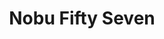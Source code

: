 ---
layout: place
title: "Nobu Fifty Seven"
permalink: /new-york/new-york/nobu-fifty-seven.html
stateAbbr: NY
stateName: New York
cityName: New York
seo:
  name: "Nobu Fifty Seven"
  type: Restaurant
  links: null
description: "Nobu Fifty Seven serves delicious sushi in New York, New York. Try fresh Japanese dishes for a great dining experience. "
place_id: ChIJPX5iCfpYwokRACnACAf2pJw
photos:
  - name: >-
      places/ChIJPX5iCfpYwokRACnACAf2pJw/photos/AeeoHcLcpHctev6AUodHYZAzCuFxNPXkDyqk_PppwDarZJNkGKlvNNC0MeX2gDzyQGlOYdAZ19NbCa6DakUYQr3TYB7_cvbzh-FJAN501zf2UKESEuMpZY87_5n5DIebOMeC2FSZiVl0cyWiUGuv-spi7S9ncxdyG57oBEYW99I8im14Yk4RrSy0E1dlaN5pJR6gwB7FDzAZZ3vmnBvlqwoYppbmB_nsc3wpuT_hByjAaCrpI3FKPT72Ae802BQNoOjosW7NYNetuQGp5ZVE23KGyfBm4R1u6gBaIiPjB-lm2gG57g
    widthPx: 3822
    heightPx: 2152
    authorAttributions:
      - displayName: Nobu Fifty Seven
        uri: https://maps.google.com/maps/contrib/116430309465432391607
        photoUri: >-
          https://lh3.googleusercontent.com/a-/ALV-UjVW1_enuQcvNnu-Lyf58qg6d_d_2ptziNcmefvF2dMbBZZ96eN-=s100-p-k-no-mo
    flagContentUri: >-
      https://www.google.com/local/imagery/report/?cb_client=maps_api_places.places_api&image_key=!1e10!2sAF1QipOaubTN5VXLuQrFy-WBSEumdQGbdEob69eo3Xmn&hl=en-US
    googleMapsUri: >-
      https://www.google.com/maps/place//data=!3m4!1e2!3m2!1sAF1QipOaubTN5VXLuQrFy-WBSEumdQGbdEob69eo3Xmn!2e10!4m2!3m1!1s0x89c258fa09627e3d:0x9ca4f60708c02900
  - name: >-
      places/ChIJPX5iCfpYwokRACnACAf2pJw/photos/AeeoHcJEsPazujHMVP_dDzYu5-nG_-NjJqbb6AiipVdHVrsVjWh19Dhai9BG87uluP_PiinvivpkR0IkArAhZOg5FBPhMnWuuQRQT2ntnnm_fq8_0LY8swkP6Swzc7678TfGHf2gq08HxSoogqy_AlqcV4u8_VrfWUxDFIz4Gu_Vz-_aTBHFj8nycHoib9tIk0CbMFzrdwJIimHGlUOy9XiwAEqCyQI8jIC47RxZuAvn22NfHuGM_mERg2fdC7NmdAk-2p_k2m3MlJK1O8un0lk684NfyxJLCcQzyoWdZX4N9pwHs_QT-OZZtpuCL522F20-jvPS7J4B6MtT6lcLBLQCirTmxIQ8GJ2jeLrFhhqLsckwQM_t0l3DOA0bJXnAXCYI8IGwIoUUbUcZWoz3yunpdlfJv8QKw8PuzK4Pt6y7nzd1H8A
    widthPx: 4800
    heightPx: 3600
    authorAttributions:
      - displayName: Gene Simco
        uri: https://maps.google.com/maps/contrib/117828022743189417040
        photoUri: >-
          https://lh3.googleusercontent.com/a-/ALV-UjVVYrdN5G_0DGMF78Wsp2b5xUSWXx-2sBY2q5FBagajsHs1D2XffQ=s100-p-k-no-mo
    flagContentUri: >-
      https://www.google.com/local/imagery/report/?cb_client=maps_api_places.places_api&image_key=!1e10!2sCIHM0ogKEICAgICJw8zO9wE&hl=en-US
    googleMapsUri: >-
      https://www.google.com/maps/place//data=!3m4!1e2!3m2!1sCIHM0ogKEICAgICJw8zO9wE!2e10!4m2!3m1!1s0x89c258fa09627e3d:0x9ca4f60708c02900
  - name: >-
      places/ChIJPX5iCfpYwokRACnACAf2pJw/photos/AeeoHcLfj0zcwvf_iiVYtviNG6tAtPI8O3Ip0pP_tDh6atzdLvYh4-KA51d7qIXoQlraiuHxDDNoXTDmJQDQuZO2p-ErSEbCi_SLJtvmFSH6DxkE89j5bXpiJrAB0DxhdHZQTp1yBdF9kv_MMSV5gwxdqeNBsvlxI4W4nCTeNL8U74xM1EqDIBOrK1QphrGNaJ6wXv67RdIlCEUpW0tma1jk5TI-u3tUfMQxIWDiHCm-6K1lzINvUrlIfl6PTkUkCuE4EEvM32wunttf-2zOieOtU9uY--DZNY7xCSd3xU1yR8U2GgLgMvmqoE-WLzRO2trAfROXvOchrHA5I0DeWcZyLi1RS2rNfzcNijzs_oZ8gYW0K9D0wBxkzz1o4YenAKKhAThwt705E2OKY9IITj1itfc23_IPXHbFhSFUugRAk6U
    widthPx: 3024
    heightPx: 4032
    authorAttributions:
      - displayName: Catalina Altomonte
        uri: https://maps.google.com/maps/contrib/109255929820115921745
        photoUri: >-
          https://lh3.googleusercontent.com/a-/ALV-UjXbwNB6eKwxvLM2pOTQonlcBkEzgIINMymPt8-fCqxjJLFAaVSs=s100-p-k-no-mo
    flagContentUri: >-
      https://www.google.com/local/imagery/report/?cb_client=maps_api_places.places_api&image_key=!1e10!2sCIHM0ogKEICAgMDI4cK3Jw&hl=en-US
    googleMapsUri: >-
      https://www.google.com/maps/place//data=!3m4!1e2!3m2!1sCIHM0ogKEICAgMDI4cK3Jw!2e10!4m2!3m1!1s0x89c258fa09627e3d:0x9ca4f60708c02900
  - name: >-
      places/ChIJPX5iCfpYwokRACnACAf2pJw/photos/AeeoHcJpr_gTDYtmHPuo9myKtt9cbwJyZGP5fl0NRsCeuBegkRk3sOwZmupImnRKVWqMqWv_EFogVxYAnHTsc4K6suh1qa7vUqnK3M-eNJ5kgHM8d62-kIAMMLDScVo5ogJYVpyAr8UTHd7dzK8lU1gP-CdHqTOl__VFRO0f5y9cOzE3_sUhx49bm3Dksb4nFjNd-SraR-ith6CoLb-YiVUCm8bPc0FStrfV-dJ_qzeZU1_vhEQv5xMk1ts3jWGLrFQ5VhCzbLGLdA5vmhztMC2JzhwvMp0lpbZGTgFXgCXU4MLpDhcY_YHkXQhSgOKNDV8pQ1TWS8G5yJg4GTYehqtHWJR5SQ91RGWDZW4_pkMzCglW0NOxA96xAGbY9k2J3k90LCez6yDrHAOCgiMLmLsfN6TTbnpknHkFDW7xCowM8DU8yY3z
    widthPx: 2714
    heightPx: 1928
    authorAttributions:
      - displayName: michael langan
        uri: https://maps.google.com/maps/contrib/100822814671845717577
        photoUri: >-
          https://lh3.googleusercontent.com/a-/ALV-UjWR5xi3BOMDhlSLQeAkjyUQDu_0jUeQYxMoXtHHLj9LhtPvlZyEiA=s100-p-k-no-mo
    flagContentUri: >-
      https://www.google.com/local/imagery/report/?cb_client=maps_api_places.places_api&image_key=!1e10!2sCIHM0ogKEICAgIDzpen7qQE&hl=en-US
    googleMapsUri: >-
      https://www.google.com/maps/place//data=!3m4!1e2!3m2!1sCIHM0ogKEICAgIDzpen7qQE!2e10!4m2!3m1!1s0x89c258fa09627e3d:0x9ca4f60708c02900
  - name: >-
      places/ChIJPX5iCfpYwokRACnACAf2pJw/photos/AeeoHcIbQskuO3sivh1NQ6Ks4VfPPNm3_5q1-TGr2qYZTc_4V-P2vblkhSvxAOeG8vmfLLxQmQqbn7kFSVIyGb51vJl-7GAufRbr-Y5Leir0adPiU6lJGpOTQ3Im2xD_5LicPjQucdDIUDj-07UiUXJWWV83DjLIECjAXh1zDrRTERXKywYMVCzVYKZccE61wh0nuAeO0JMD9-GgTWQY55ugGdB6kYP7aPC3eTTIZy_0wS5VlJj2nXUnncvD86Kfbut_AOc_AKQ3CM_r63KrETtguAL7Y5Qm3fUa1jeEpr21sPKskQ9fsvPbt0VUKixenhNKKd-JNRt6KvRRZM0iXCd6x6qNgteUOHnA5tbROUpLlS1J7S2JUuPkLi1jS0EbEl9llAwMn1nnE3WwijrCrIjxCvW4ws_uqtw9r_OkrE_1ZPw
    widthPx: 2992
    heightPx: 2992
    authorAttributions:
      - displayName: Steven Dewinter
        uri: https://maps.google.com/maps/contrib/105003326776787258858
        photoUri: >-
          https://lh3.googleusercontent.com/a-/ALV-UjW7wr2YaHk0j4Gi15DPSXXwrTG9ERJmM98RJOanCnfYBI7CLTHH0A=s100-p-k-no-mo
    flagContentUri: >-
      https://www.google.com/local/imagery/report/?cb_client=maps_api_places.places_api&image_key=!1e10!2sCIHM0ogKEICAgICHi4D-Zg&hl=en-US
    googleMapsUri: >-
      https://www.google.com/maps/place//data=!3m4!1e2!3m2!1sCIHM0ogKEICAgICHi4D-Zg!2e10!4m2!3m1!1s0x89c258fa09627e3d:0x9ca4f60708c02900
  - name: >-
      places/ChIJPX5iCfpYwokRACnACAf2pJw/photos/AeeoHcLAcyRAFDXTR34qTXig_3jFGCELTaEbblg-4RjRvsSK5zNvH-McqiDTx2TzfUYDAxijC-BxOffpsXU9DXYjYCLBO2ZyAC59PfyTZtfa7-PxE_g8nXzEO8GX4PhYNcUOsqzUpUdTYdzUgWZQGrYtXRnxiPI0T8mlm875fE0MbGRke6TF1QsWxKcdoYPtxCYJ8B5VPqAxRZjSh5jY8KC-TcAmiNLbdnvsnbkvzNaXKgYYx6dNKALKJnIpdmMr0HqMTqu1vz_piQUTlvE759Oojo8e9ZnPMxHUZL0GYdkgNndNJX0-LJzHmgt19Q-t3gEcMJHy5xnHvkqba48pFt-eraUxC-vnqEmENgZKr3v3LyK4qEAAL9PANwQ-AhRO4MJPpKgPFKR9HrpOQEzkR4n07xOZicRnKDUvjOYgYPIhkMJ0LQ
    widthPx: 4800
    heightPx: 3600
    authorAttributions:
      - displayName: Gene Simco
        uri: https://maps.google.com/maps/contrib/117828022743189417040
        photoUri: >-
          https://lh3.googleusercontent.com/a-/ALV-UjVVYrdN5G_0DGMF78Wsp2b5xUSWXx-2sBY2q5FBagajsHs1D2XffQ=s100-p-k-no-mo
    flagContentUri: >-
      https://www.google.com/local/imagery/report/?cb_client=maps_api_places.places_api&image_key=!1e10!2sCIHM0ogKEICAgICJw8zOdw&hl=en-US
    googleMapsUri: >-
      https://www.google.com/maps/place//data=!3m4!1e2!3m2!1sCIHM0ogKEICAgICJw8zOdw!2e10!4m2!3m1!1s0x89c258fa09627e3d:0x9ca4f60708c02900
  - name: >-
      places/ChIJPX5iCfpYwokRACnACAf2pJw/photos/AeeoHcLYXpLpnB17p8roSnwiN4ZDpcdeDSsmohqxZXAycdwhgzKIvdzHjtiunRLEePxMtoU7jtCw-ANtXsho4lYgoDpB6fdAceVyih8WQ2-Kw86QibHvPFQ1gLWGkWPvzJu-_TwFtSpJHfpHS-oLjK_ocTkzWzLaaT10Ow-TD5c04GhJqn9QqvZ4QbHtM-6iPpk8MgnRb48I-Tli7mndY_phacHzdHoirPBr3Gep5sTPpWKlWQ827lQmvJb8CEGYO7Iwk3a5BwUagvCFNzNC9Wwmb6HfqTS4vWUrlKO80yoLOaA8ruz6sZWrpf0SS_1PR0a2WiO06amKOxKdxrNeCRKbm1xoydroqbu1LJOyUsMfU6gBsPc1YqFpt3yjuhi6aJY-PWCqrKgizWUxMyn_lfPrOwtonmFv0f6gezK_4nEaZU0PTUU
    widthPx: 4080
    heightPx: 3072
    authorAttributions:
      - displayName: Lucila Cejas
        uri: https://maps.google.com/maps/contrib/116393164498749766781
        photoUri: >-
          https://lh3.googleusercontent.com/a-/ALV-UjUekU3-S5kDOb3OPQS8ccH7P9PKDCNMBX30L6v4nDsolWXZEOc0ww=s100-p-k-no-mo
    flagContentUri: >-
      https://www.google.com/local/imagery/report/?cb_client=maps_api_places.places_api&image_key=!1e10!2sCIHM0ogKEICAgIDr75uUwAE&hl=en-US
    googleMapsUri: >-
      https://www.google.com/maps/place//data=!3m4!1e2!3m2!1sCIHM0ogKEICAgIDr75uUwAE!2e10!4m2!3m1!1s0x89c258fa09627e3d:0x9ca4f60708c02900
  - name: >-
      places/ChIJPX5iCfpYwokRACnACAf2pJw/photos/AeeoHcIGKJ1y0ntarL94z6GpSoIIxHcE9HjZO2Uzri3TcF3_0JMcSNmmf_9Z4ysR_UEHyS_T_eshHRCW-JfMiMx9IqNruXSVpwHgGnOBqNP1sJmt8ZFDF_TV2mfZ-iGyIQc0Et5KQCzkBRmyOxVdwecFWANDv8TvwFQb--UI0eIjMcL3pDQ2h6Vq_TF1vIK25UMLxHijKQOJ9pE4Ebc9-xOsMq2y0tMmk8g9Kavpjx4TtFn0YSbMKZE6fd6WTnX-dNyqfdkjiVwmJK7H-cq3bqvK6M72feY2ZCQQ-xjmzjw8GprROTD7NhgDU3SzUW-LKjGQsBewlRVIkZ4j5jxmqv5FQWIlYB1o91ass04gPGo8jt0WYmDGpgtsMvebnsRA3dqwciW83QhDxGPzWrFJfChxcq-4xW3VqsstzT1Fi1glC9Vz4wrE
    widthPx: 4080
    heightPx: 3072
    authorAttributions:
      - displayName: Konstantin Veselinov
        uri: https://maps.google.com/maps/contrib/104795848048417435304
        photoUri: >-
          https://lh3.googleusercontent.com/a/ACg8ocKuTlZWnILz5lYw-Zs4i7Dki4UpdbKGvPyglPvz7GF1hZU2eQ=s100-p-k-no-mo
    flagContentUri: >-
      https://www.google.com/local/imagery/report/?cb_client=maps_api_places.places_api&image_key=!1e10!2sCIHM0ogKEICAgMDAxI3wswE&hl=en-US
    googleMapsUri: >-
      https://www.google.com/maps/place//data=!3m4!1e2!3m2!1sCIHM0ogKEICAgMDAxI3wswE!2e10!4m2!3m1!1s0x89c258fa09627e3d:0x9ca4f60708c02900
  - name: >-
      places/ChIJPX5iCfpYwokRACnACAf2pJw/photos/AeeoHcIHH0ZwLe5tXrsETM5BY9oH5lj9BX3K90y8CLAA_RTUclS_Bs8YYUF4kN_G8Tl3UYEjjARxCGK1CPMAgAH2UbNLyXgmL7yhI_04GWy6DQaQVMXFf7Q_KR8O-sMTj7QN8c1MG_KlBB6zDn9Yf8RwV1Ioqm3RBMNUCQbpgH6pDM3vaEAGXeNFOLL9cwqFQ0NdqknR7xdEwl1M3vw6Ujy971O5Ivj30urZsm9t7FCEVDptaVQo-QD9PbPP3kAOO85YBf2Gu3sTn5mAl6yFWY5wt2bnlVZYCBBvuhTr8GzZdfjRkAUd8zQ0OBM31k9PD9kKp6_8djYj0iLv8i2hgeZ1SusdzLH-ushdNitPtVVvKAxFHSBaDlq4kqaUzVLVy945FwBg726fgWoCDeTf2WsvEVv_LuAjsi7wvgigb_9D-FY
    widthPx: 3072
    heightPx: 4080
    authorAttributions:
      - displayName: Haseeb Mohammed
        uri: https://maps.google.com/maps/contrib/106961511744248238691
        photoUri: >-
          https://lh3.googleusercontent.com/a/ACg8ocIsjCSMTfgQyJRWJEw1yUHoc3txU-Yocqyh3q5_V0rWhlnTfg=s100-p-k-no-mo
    flagContentUri: >-
      https://www.google.com/local/imagery/report/?cb_client=maps_api_places.places_api&image_key=!1e10!2sCIHM0ogKEICAgIDTjYCnfw&hl=en-US
    googleMapsUri: >-
      https://www.google.com/maps/place//data=!3m4!1e2!3m2!1sCIHM0ogKEICAgIDTjYCnfw!2e10!4m2!3m1!1s0x89c258fa09627e3d:0x9ca4f60708c02900
  - name: >-
      places/ChIJPX5iCfpYwokRACnACAf2pJw/photos/AeeoHcI6_Pj_HJA4KhtpzDGFD1pI4AcJyryUW_djblhGvP35I3AAF-WXUUvYug4QR4Yh7di-tV4vht0v9RDSi2PXptCyqrXp8BKZQzD76E6ELhvUc716sQ_VKVwC9B_6Hax698kGebiUK_Z_XU6hQJNolzrrMxxUICV5_S9CwRWHehC3Is87q67FoRMl37NejUcRi_MJUlKOd6k1nUsvA8qn97mYJHNOfIk6p_C6APLJ-oEfeXdA4N8fUZcMs_5p8BzvZLevw1zvo0bT7tpyASsqBXJmvI1RfpChZy95JFtxYzIeJAPL8YvXmbKdEpl1nLi0y56UJwaW-5mWtNHybIIBpSAjg_hyOE_vEMr6hHF5DkRCzBz8-upjeeNsfZbO_zCKtEMv-5798IxYT8c_QLWaI2BLpLU42X2v4fwY7QcEdjyBFsk
    widthPx: 4000
    heightPx: 3000
    authorAttributions:
      - displayName: Artur Grzegorski
        uri: https://maps.google.com/maps/contrib/103053985390812690702
        photoUri: >-
          https://lh3.googleusercontent.com/a-/ALV-UjWOQW541a6xKJzx-5Gvp0qs9sowoYLl7EDBaGmQ9TzflHhGbs6icg=s100-p-k-no-mo
    flagContentUri: >-
      https://www.google.com/local/imagery/report/?cb_client=maps_api_places.places_api&image_key=!1e10!2sCIHM0ogKEICAgICrk5r6kQE&hl=en-US
    googleMapsUri: >-
      https://www.google.com/maps/place//data=!3m4!1e2!3m2!1sCIHM0ogKEICAgICrk5r6kQE!2e10!4m2!3m1!1s0x89c258fa09627e3d:0x9ca4f60708c02900
address: 40 W 57th St, New York, NY 10019, USA
street: 40 W 57th St
city: New York
state: NY
zip: '10019'
country: USA
neighborhood: null
latitude: '40.763705'
longitude: '-73.976245'
accessibility_options:
  wheelchairAccessibleEntrance: true
  wheelchairAccessibleRestroom: true
  wheelchairAccessibleSeating: true
business_status: OPERATIONAL
name: Nobu Fifty Seven
google_maps_links:
  directionsUri: >-
    https://www.google.com/maps/dir//''/data=!4m7!4m6!1m1!4e2!1m2!1m1!1s0x89c258fa09627e3d:0x9ca4f60708c02900!3e0
  placeUri: https://maps.google.com/?cid=11287417076169320704
  writeAReviewUri: >-
    https://www.google.com/maps/place//data=!4m3!3m2!1s0x89c258fa09627e3d:0x9ca4f60708c02900!12e1
  reviewsUri: >-
    https://www.google.com/maps/place//data=!4m4!3m3!1s0x89c258fa09627e3d:0x9ca4f60708c02900!9m1!1b1
  photosUri: >-
    https://www.google.com/maps/place//data=!4m3!3m2!1s0x89c258fa09627e3d:0x9ca4f60708c02900!10e5
primary_type: Restaurant
opening_hours:
  regular: null
  current: null
secondary_opening_hours:
  regular:
    weekdayDescriptions: null
    type: null
  current:
    weekdayDescriptions: null
    type: null
phone: null
price_level: null
price_range: null
rating: null
rating_count: 0
website: null
reviews: null
parking_options: null
payment_options: null
allow_dogs: null
curbside_pickup: null
delivery: null
dine_in: null
good_for_children: null
good_for_groups: null
good_for_sports: null
live_music: null
menu_for_children: null
outdoor_seating: null
reservable: null
restroom: null
serves_beer: null
serves_breakfast: null
serves_brunch: null
serves_cocktails: null
serves_coffee: null
serves_dinner: null
serves_dessert: null
serves_lunch: null
serves_vegetarian_food: null
serves_wine: null
takeout: null
summary: null

---
